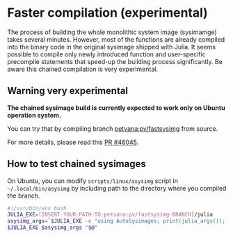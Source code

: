 # Faster compilation (experimental)

The process of building the whole monolithic system image (sysimamge) takes several minutes. However, most of the functions are already compiled into the binary code in the original sysimage shipped with Julia. It seems possible to compile only newly introduced function and user-specific precompile statements that speed-up the building process significantly. Be aware this chained compilation is very experimental.

## **Warning very experimental**
**The chained sysimage build is currently expected to work only on Ubuntu operation system.**

You can try that by compiling branch [petvana:pv/fastsysimg](https://github.com/petvana/julia/tree/pv/fastsysimg) from source.

For more details, please read this [PR #46045](https://github.com/JuliaLang/julia/pull/46045).

## How to test chained sysimages

On Ubuntu, you can modify `scripts/linux/asysimg` script in `~/.local/bin/asysimg` by including path to the directory where you compiled the branch.

``` bash
#!/usr/bin/env bash
JULIA_EXE=[INSERT-YOUR-PATH-TO-petvana:pv/fastsysimg-BRANCH]/julia
asysimg_args=`$JULIA_EXE -e "using AutoSysimages; print(julia_args()); exit();"`
$JULIA_EXE $asysimg_args "$@"
```